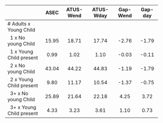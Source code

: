 
|                      |         ASEC |    ATUS-Wend |    ATUS-Wday |     Gap-Wend |      Gap-day |
| -------------------- | :----------: | :----------: | :----------: | :----------: | :----------: |
| # Adults x Young Child |              |              |              |              |              |
| &nbsp;&nbsp;1 x No young Child |        15.95 |        18.71 |        17.74 |        -2.76 |        -1.79 |
| &nbsp;&nbsp;1 x Young Child present |         0.99 |         1.02 |         1.10 |        -0.03 |        -0.11 |
| &nbsp;&nbsp;2 x No young Child |        43.04 |        44.22 |        44.83 |        -1.19 |        -1.79 |
| &nbsp;&nbsp;2 x Young Child present |         9.80 |        11.17 |        10.54 |        -1.37 |        -0.75 |
| &nbsp;&nbsp;3+ x No young Child |        25.89 |        21.64 |        22.18 |         4.25 |         3.72 |
| &nbsp;&nbsp;3+ x Young Child present |         4.33 |         3.23 |         3.61 |         1.10 |         0.73 |

